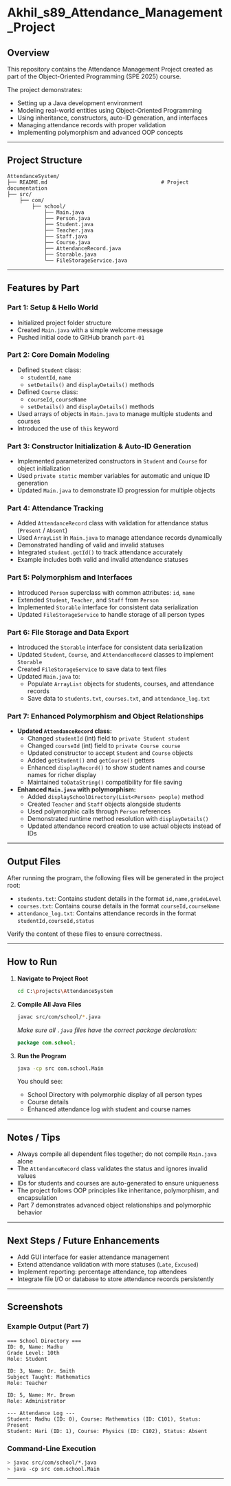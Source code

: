 # Akhil_s89_Attendance_Management_Project

## Overview

This repository contains the Attendance Management Project created as part of the Object-Oriented Programming (SPE 2025) course.

The project demonstrates:
- Setting up a Java development environment
- Modeling real-world entities using Object-Oriented Programming
- Using inheritance, constructors, auto-ID generation, and interfaces
- Managing attendance records with proper validation
- Implementing polymorphism and advanced OOP concepts

---

## Project Structure
```
AttendanceSystem/
├── README.md                                     # Project documentation
├── src/
    ├── com/
        ├── school/
            ├── Main.java
            ├── Person.java
            ├── Student.java
            ├── Teacher.java
            ├── Staff.java
            ├── Course.java
            ├── AttendanceRecord.java
            ├── Storable.java
            └── FileStorageService.java
```

---

## Features by Part

### Part 1: Setup & Hello World
- Initialized project folder structure
- Created `Main.java` with a simple welcome message
- Pushed initial code to GitHub branch `part-01`

### Part 2: Core Domain Modeling
- Defined `Student` class:
  - `studentId`, `name`
  - `setDetails()` and `displayDetails()` methods
- Defined `Course` class:
  - `courseId`, `courseName`
  - `setDetails()` and `displayDetails()` methods
- Used arrays of objects in `Main.java` to manage multiple students and courses
- Introduced the use of `this` keyword

### Part 3: Constructor Initialization & Auto-ID Generation
- Implemented parameterized constructors in `Student` and `Course` for object initialization
- Used `private static` member variables for automatic and unique ID generation
- Updated `Main.java` to demonstrate ID progression for multiple objects

### Part 4: Attendance Tracking
- Added `AttendanceRecord` class with validation for attendance status (`Present` / `Absent`)
- Used `ArrayList` in `Main.java` to manage attendance records dynamically
- Demonstrated handling of valid and invalid statuses
- Integrated `student.getId()` to track attendance accurately
- Example includes both valid and invalid attendance statuses

### Part 5: Polymorphism and Interfaces
- Introduced `Person` superclass with common attributes: `id`, `name`
- Extended `Student`, `Teacher`, and `Staff` from `Person`
- Implemented `Storable` interface for consistent data serialization
- Updated `FileStorageService` to handle storage of all person types

### Part 6: File Storage and Data Export
- Introduced the `Storable` interface for consistent data serialization
- Updated `Student`, `Course`, and `AttendanceRecord` classes to implement `Storable`
- Created `FileStorageService` to save data to text files
- Updated `Main.java` to:
  - Populate `ArrayList` objects for students, courses, and attendance records
  - Save data to `students.txt`, `courses.txt`, and `attendance_log.txt`

### Part 7: Enhanced Polymorphism and Object Relationships
- **Updated `AttendanceRecord` class:**
  - Changed `studentId` (int) field to `private Student student`
  - Changed `courseId` (int) field to `private Course course`
  - Updated constructor to accept `Student` and `Course` objects
  - Added `getStudent()` and `getCourse()` getters
  - Enhanced `displayRecord()` to show student names and course names for richer display
  - Maintained `toDataString()` compatibility for file saving
- **Enhanced `Main.java` with polymorphism:**
  - Added `displaySchoolDirectory(List<Person> people)` method
  - Created `Teacher` and `Staff` objects alongside students
  - Used polymorphic calls through `Person` references
  - Demonstrated runtime method resolution with `displayDetails()`
  - Updated attendance record creation to use actual objects instead of IDs

---

## Output Files

After running the program, the following files will be generated in the project root:
- `students.txt`: Contains student details in the format `id,name,gradeLevel`
- `courses.txt`: Contains course details in the format `courseId,courseName`
- `attendance_log.txt`: Contains attendance records in the format `studentId,courseId,status`

Verify the content of these files to ensure correctness.

---

## How to Run

1. **Navigate to Project Root**
   ```bash
   cd C:\projects\AttendanceSystem
   ```

2. **Compile All Java Files**
   ```bash
   javac src/com/school/*.java
   ```
   *Make sure all `.java` files have the correct package declaration:*
   ```java
   package com.school;
   ```

3. **Run the Program**
   ```bash
   java -cp src com.school.Main
   ```

   You should see:
   - School Directory with polymorphic display of all person types
   - Course details
   - Enhanced attendance log with student and course names

---

## Notes / Tips

- Always compile all dependent files together; do not compile `Main.java` alone
- The `AttendanceRecord` class validates the status and ignores invalid values
- IDs for students and courses are auto-generated to ensure uniqueness
- The project follows OOP principles like inheritance, polymorphism, and encapsulation
- Part 7 demonstrates advanced object relationships and polymorphic behavior

---

## Next Steps / Future Enhancements

- Add GUI interface for easier attendance management
- Extend attendance validation with more statuses (`Late`, `Excused`)
- Implement reporting: percentage attendance, top attendees
- Integrate file I/O or database to store attendance records persistently

---

## Screenshots

### Example Output (Part 7)
```
=== School Directory ===
ID: 0, Name: Madhu
Grade Level: 10th
Role: Student

ID: 3, Name: Dr. Smith
Subject Taught: Mathematics
Role: Teacher

ID: 5, Name: Mr. Brown
Role: Administrator

--- Attendance Log ---
Student: Madhu (ID: 0), Course: Mathematics (ID: C101), Status: Present
Student: Hari (ID: 1), Course: Physics (ID: C102), Status: Absent
```

### Command-Line Execution
```bash
> javac src/com/school/*.java
> java -cp src com.school.Main
```

---